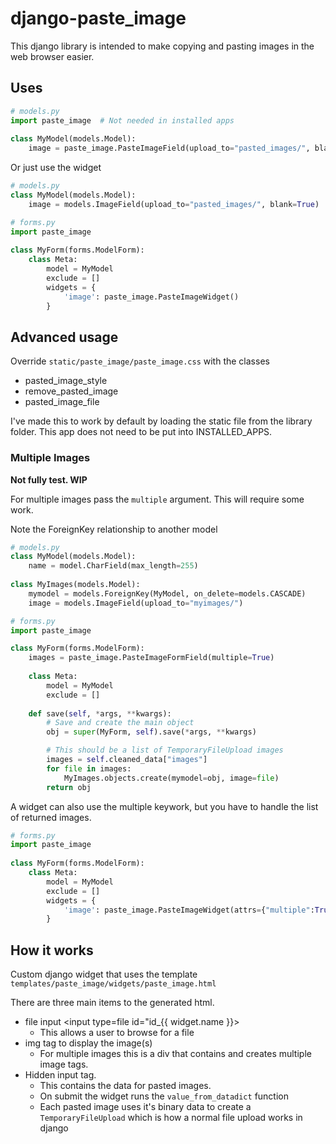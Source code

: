 # django-paste_image

This django library is intended to make copying and pasting images in the web browser easier.
 
## Uses
```python
# models.py
import paste_image  # Not needed in installed apps
 
class MyModel(models.Model):
    image = paste_image.PasteImageField(upload_to="pasted_images/", blank=True)
```

Or just use the widget
```python
# models.py
class MyModel(models.Model):
    image = models.ImageField(upload_to="pasted_images/", blank=True)

# forms.py
import paste_image
 
class MyForm(forms.ModelForm):
    class Meta:
        model = MyModel
        exclude = []
        widgets = {
            'image': paste_image.PasteImageWidget()
        }
```

## Advanced usage
Override `static/paste_image/paste_image.css` with the classes
  * pasted_image_style
  * remove_pasted_image
  * pasted_image_file

I've made this to work by default by loading the static file from the library folder. 
This app does not need to be put into INSTALLED_APPS.
 
### Multiple Images
**Not fully test. WIP**

For multiple images pass the `multiple` argument. This will require some work.

Note the ForeignKey relationship to another model

```python
# models.py
class MyModel(models.Model):
    name = model.CharField(max_length=255)
    
class MyImages(models.Model):
    mymodel = models.ForeignKey(MyModel, on_delete=models.CASCADE)
    image = models.ImageField(upload_to="myimages/")

# forms.py
import paste_image

class MyForm(forms.ModelForm):
    images = paste_image.PasteImageFormField(multiple=True)
    
    class Meta:
        model = MyModel
        exclude = []
    
    def save(self, *args, **kwargs):
        # Save and create the main object
        obj = super(MyForm, self).save(*args, **kwargs)

        # This should be a list of TemporaryFileUpload images
        images = self.cleaned_data["images"]
        for file in images:
            MyImages.objects.create(mymodel=obj, image=file)
        return obj
```

A widget can also use the multiple keywork, but you have to handle the list of returned images.

```python
# forms.py
import paste_image
 
class MyForm(forms.ModelForm):
    class Meta:
        model = MyModel
        exclude = []
        widgets = {
            'image': paste_image.PasteImageWidget(attrs={"multiple":True})
        }
```

## How it works
Custom django widget that uses the template `templates/paste_image/widgets/paste_image.html`

There are three main items to the generated html.
  * file input <input type=file id="id_{{ widget.name }}>
    * This allows a user to browse for a file
  * img tag to display the image(s)
    * For multiple images this is a div that contains and creates multiple image tags.
  * Hidden input tag.
    * This contains the data for pasted images.
    * On submit the widget runs the `value_from_datadict` function
    * Each pasted image uses it's binary data to create a `TemporaryFileUpload` 
    which is how a normal file upload works in django
